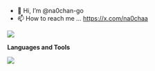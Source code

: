 - 👋 Hi, I’m @na0chan-go
- 📫 How to reach me ... https://x.com/na0chaa

![](https://github-readme-stats.vercel.app/api/top-langs?username=na0chan-go&show_icons=true&locale=en&layout=compact)

**Languages and Tools**

![](https://skillicons.dev/icons?i=go,dart,flutter,docker,kubernetes,terraform,gcp)

<!---
na0chan-go/na0chan-go is a ✨ special ✨ repository because its `README.md` (this file) appears on your GitHub profile.
You can click the Preview link to take a look at your changes.
--->
